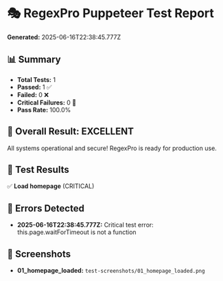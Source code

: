 # 🎭 RegexPro Puppeteer Test Report

**Generated:** 2025-06-16T22:38:45.777Z

## 📊 Summary

- **Total Tests:** 1
- **Passed:** 1 ✅
- **Failed:** 0 ❌
- **Critical Failures:** 0 🚨
- **Pass Rate:** 100.0%

## 🌟 Overall Result: EXCELLENT

All systems operational and secure! RegexPro is ready for production use.

## 🧪 Test Results

✅ **Load homepage** (CRITICAL)

## 🚨 Errors Detected

- **2025-06-16T22:38:45.777Z:** Critical test error: this.page.waitForTimeout is not a function

## 📸 Screenshots

- **01_homepage_loaded:** `test-screenshots/01_homepage_loaded.png`
